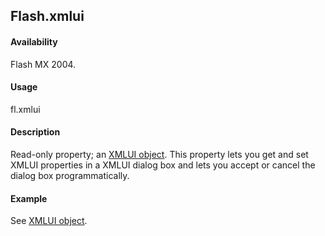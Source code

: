 ## Flash.xmlui

#### Availability

Flash MX 2004.

#### Usage

fl.xmlui

#### Description

Read-only property; an [XMLUI object](../XMLUI_object/XMLUI_summary.md). This property lets you get and set XMLUI properties in a XMLUI dialog box and lets you accept or cancel the dialog box programmatically.

#### Example

See [XMLUI object](../XMLUI_object/XMLUI_summary.md).
